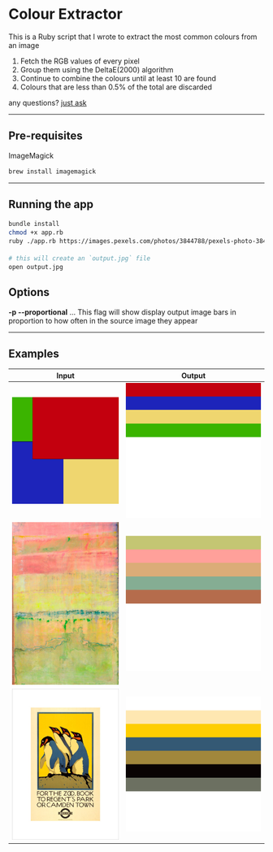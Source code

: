 # Colour Extractor
This is a Ruby script that I wrote to extract the most common colours from an image

  1. Fetch the RGB values of every pixel
  2. Group them using the DeltaE(2000) algorithm
  3. Continue to combine the colours until at least 10 are found
  4. Colours that are less than 0.5% of the total are discarded

any questions? [just ask](https://github.com/johnpash)

---

## Pre-requisites
ImageMagick  
```bash
brew install imagemagick
```

---

## Running the app
```bash
bundle install
chmod +x app.rb
ruby ./app.rb https://images.pexels.com/photos/3844788/pexels-photo-3844788.jpeg

# this will create an `output.jpg` file
open output.jpg
```

## Options
**-p --proportional** ... This flag will show display output image bars in proportion to how often in the source image they appear

---

## Examples
|Input|Output|
|---|---|
|![Sample input 1](./images/in/1.jpg)|![Sample output 1](./images/out/1.jpg)|
|![Sample input 2](./images/in/2.jpg)|![Sample output 2](./images/out/2.jpg)|
|![Sample input 3](./images/in/3.jpg)|![Sample output 3](./images/out/3.jpg)|
